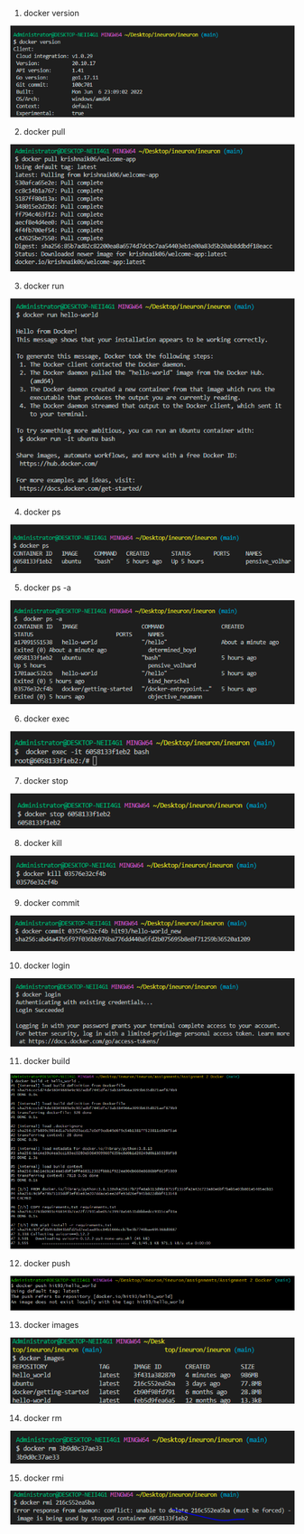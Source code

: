 1. docker version

![img](https://github.com/hit93/ineuron/blob/main/assignments/Assignment%202%20Docker/Images/docker%20version.PNG)

2. docker pull

![img](https://github.com/hit93/ineuron/blob/main/assignments/Assignment%202%20Docker/Images/docker%20pull.PNG)

3. docker run

![img](https://github.com/hit93/ineuron/blob/main/assignments/Assignment%202%20Docker/Images/docker%20run.PNG)

4. docker ps

![img](https://github.com/hit93/ineuron/blob/main/assignments/Assignment%202%20Docker/Images/docker%20ps.PNG)

5. docker ps -a

![img](https://github.com/hit93/ineuron/blob/main/assignments/Assignment%202%20Docker/Images/docker%20ps%20-a.PNG)

6. docker exec

![img](https://github.com/hit93/ineuron/blob/main/assignments/Assignment%202%20Docker/Images/docker%20exec.PNG)

7. docker stop

![img](https://github.com/hit93/ineuron/blob/main/assignments/Assignment%202%20Docker/Images/docker%20stop.PNG)

8. docker kill

![img](https://github.com/hit93/ineuron/blob/main/assignments/Assignment%202%20Docker/Images/docker%20kill.PNG)


9. docker commit

![img](https://github.com/hit93/ineuron/blob/main/assignments/Assignment%202%20Docker/Images/docker%20commit.PNG)

10. docker login

![img](https://github.com/hit93/ineuron/blob/main/assignments/Assignment%202%20Docker/Images/docker%20login.PNG)

11. docker build

![img](https://github.com/hit93/ineuron/blob/main/assignments/Assignment%202%20Docker/Images/docker%20build.PNG)

12. docker push

![img](https://github.com/hit93/ineuron/blob/main/assignments/Assignment%202%20Docker/Images/docker%20push.PNG)

13. docker images

![img](https://github.com/hit93/ineuron/blob/main/assignments/Assignment%202%20Docker/Images/docker%20images.PNG)

14. docker rm

![img](https://github.com/hit93/ineuron/blob/main/assignments/Assignment%202%20Docker/Images/docker%20rm.PNG)

15. docker rmi

![img](https://github.com/hit93/ineuron/blob/main/assignments/Assignment%202%20Docker/Images/docker%20rmi.PNG)
